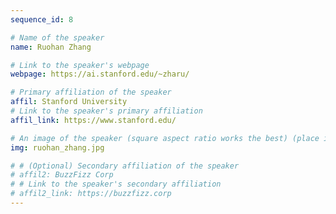 ```yaml
---
sequence_id: 8

# Name of the speaker
name: Ruohan Zhang

# Link to the speaker's webpage
webpage: https://ai.stanford.edu/~zharu/

# Primary affiliation of the speaker
affil: Stanford University
# Link to the speaker's primary affiliation
affil_link: https://www.stanford.edu/

# An image of the speaker (square aspect ratio works the best) (place in the `assets/img/speakers` directory)
img: ruohan_zhang.jpg

# # (Optional) Secondary affiliation of the speaker
# affil2: BuzzFizz Corp
# # Link to the speaker's secondary affiliation 
# affil2_link: https://buzzfizz.corp
---
```


<!-- Whatever you write below will show up as the speaker's bio -->


